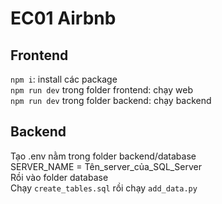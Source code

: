 # EC01 Airbnb
## Frontend
`npm i`: install các package \
`npm run dev` trong folder frontend: chạy web \
`npm run dev` trong folder backend: chạy backend

## Backend
Tạo .env nằm trong folder backend/database \
SERVER_NAME = Tên_server_của_SQL_Server \
Rồi vào folder database \
Chạy `create_tables.sql` rồi chạy `add_data.py`
